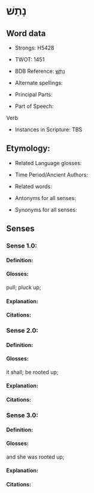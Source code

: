 # נָתַשׁ

<!-- Status: S2="NeedsEdits" -->
<!-- Lexica used for edits:   -->

## Word data

* Strongs: H5428

* TWOT: 1451

* BDB Reference: [נָתַשׁ](rc://en/bdb/dict/n.gn.aa)

* Alternate spellings:

* Principal Parts:

* Part of Speech:

Verb

* Instances in Scripture: TBS

## Etymology:

* Related Language glosses:

* Time Period/Ancient Authors:

* Related words:

* Antonyms for all senses:

* Synonyms for all senses:

## Senses

### Sense 1.0:

#### Definition:

#### Glosses:

pull; pluck up; 

#### Explanation:

#### Citations:



### Sense 2.0:

#### Definition:

#### Glosses:

it shall; be rooted up; 

#### Explanation:

#### Citations:



### Sense 3.0:

#### Definition:

#### Glosses:

and she was rooted up; 

#### Explanation:

#### Citations:



